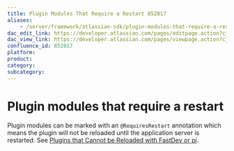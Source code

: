 ```yaml
---
title: Plugin Modules That Require a Restart 852017
aliases:
    - /server/framework/atlassian-sdk/plugin-modules-that-require-a-restart-852017.html
dac_edit_link: https://developer.atlassian.com/pages/editpage.action?cjm=wozere&pageId=852017
dac_view_link: https://developer.atlassian.com/pages/viewpage.action?cjm=wozere&pageId=852017
confluence_id: 852017
platform:
product:
category:
subcategory:
---
```

# Plugin modules that require a restart

Plugin modules can be marked with an `@RequiresRestart` annotation which means the plugin will not be reloaded until the application server is restarted. See [Plugins that Cannot be Reloaded with FastDev or pi](/server/framework/atlassian-sdk/plugins-that-cannot-be-reloaded-with-fastdev-or-pi-2818391.html).

























